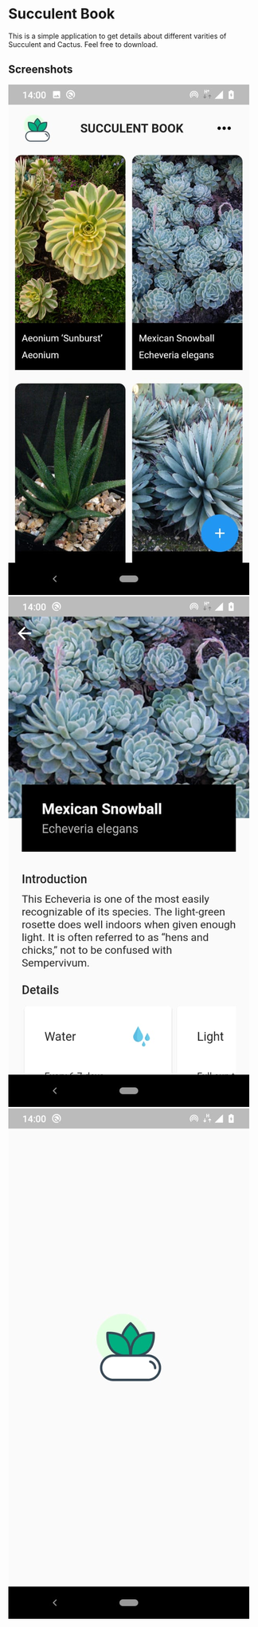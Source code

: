 # Succulent Book

This is a simple application to get details about different varities of Succulent and Cactus. Feel free to download.

## Screenshots

![](screenshots/Image2.jpeg)
![](screenshots/Image3.jpeg)
![](screenshots/Image1.jpeg)
